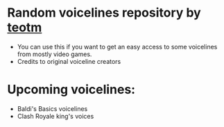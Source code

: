 # Random voicelines repository by [teotm](https://github.com/teotm)
- You can use this if you want to get an easy access to some voicelines from mostly video games.
- Credits to original voiceline creators
# Upcoming voicelines:
- Baldi's Basics voicelines
- Clash Royale king's voices